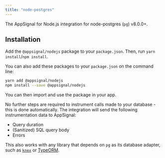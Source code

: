 ```yaml
---
title: "node-postgres"
---
```


The AppSignal for Node.js integration for node-postgres (`pg`) v8.0.0+.

## Installation

Add the `@appsignal/nodejs` package to your `package.json`. Then, run `yarn install`/`npm install`.

You can also add these packages to your `package.json` on the command line:

```bash
yarn add @appsignal/nodejs
npm install --save @appsignal/nodejs
```

You can then import and use the package in your app.

No further steps are required to instrument calls made to your database - this is done automatically. The integration will send the following instrumentation data to AppSignal:

- Query duration
- (Sanitized) SQL query body
- Errors

This also works with any library that depends on `pg` as its database adapter, such as [`knex`](https://github.com/knex/knex) or [TypeORM](https://github.com/typeorm/typeorm).
